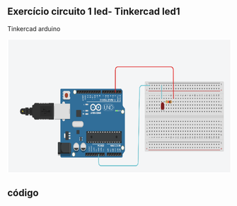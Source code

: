 ## Exercício circuito 1 led- Tinkercad led1



 Tinkercad arduino







 ![led1](img/led1.png)



















## código
